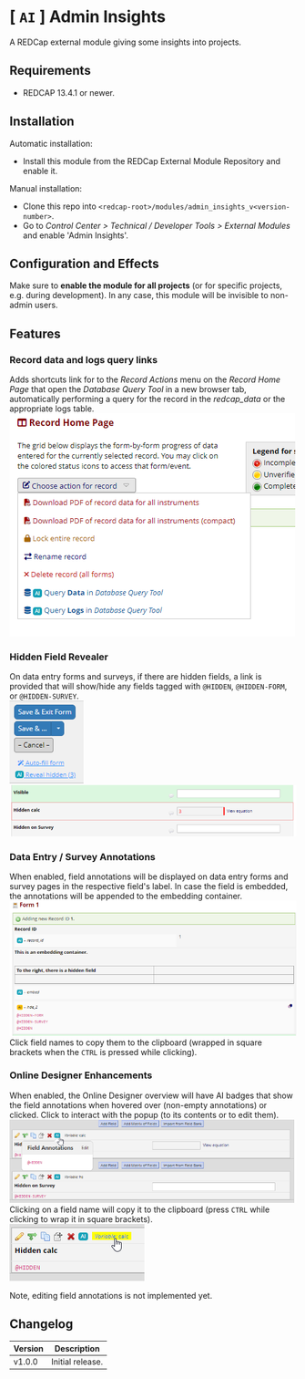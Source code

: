 # [ `AI` ] Admin Insights

A REDCap external module giving some insights into projects.

## Requirements

- REDCAP 13.4.1 or newer.

## Installation

Automatic installation:

- Install this module from the REDCap External Module Repository and enable it.

Manual installation:

- Clone this repo into `<redcap-root>/modules/admin_insights_v<version-number>`.
- Go to _Control Center > Technical / Developer Tools > External Modules_ and enable 'Admin Insights'.

## Configuration and Effects

Make sure to **enable the module for all projects** (or for specific projects, e.g. during development). In any case, this module will be invisible to non-admin users.

## Features

### **Record data and logs query links**

Adds shortcuts link for to the _Record Actions_ menu on the _Record Home Page_ that open the _Database Query Tool_ in a new browser tab, automatically performing a query for the record in the _redcap_data_ or the appropriate logs table.  
![Query links](images/QueryLinks.png)

### **Hidden Field Revealer**
On data entry forms and surveys, if there are hidden fields, a link is provided that will show/hide any fields tagged with `@HIDDEN`, `@HIDDEN-FORM`, or `@HIDDEN-SURVEY`.  
![Reveal hidden link](images/RevealHidden.png)
![Example of revealed hidden fields](images/RevealHiddenExample.png)

### **Data Entry / Survey Annotations**

 When enabled, field annotations will be displayed on data entry forms and survey pages in the respective field's label. In case the field is embedded, the annotations will be appended to the embedding container.  
 ![Field annotations](images/FieldAnnotations.png)  
 Click field names to copy them to the clipboard (wrapped in square brackets when the `CTRL` is pressed while clicking).

### **Online Designer Enhancements**

When enabled, the Online Designer overview will have AI badges that show the field annotations when hovered over (non-empty annotations) or clicked. Click to interact with the popup (to its contents or to edit them).
![Popup shown chen ](images/DesignerPopup.png)
Clicking on a field name will copy it to the clipboard (press `CTRL` while clicking to wrap it in square brackets).  
![Field names can be copied](images/DesignerCopy.png)

Note, editing field annotations is not implemented yet.

## Changelog

Version | Description
------- | --------------------
v1.0.0  | Initial release.
